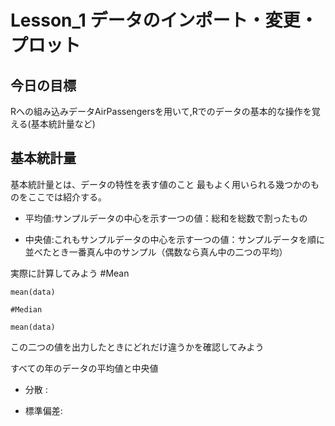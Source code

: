 # Lesson_1 データのインポート・変更・プロット

今日の目標
--
Rへの組み込みデータAirPassengersを用いて,Rでのデータの基本的な操作を覚える(基本統計量など)

基本統計量
--
基本統計量とは、データの特性を表す値のこと
最もよく用いられる幾つかのものをここでは紹介する。

* 平均値:サンプルデータの中心を示す一つの値：総和を総数で割ったもの

* 中央値:これもサンプルデータの中心を示す一つの値：サンプルデータを順に並べたとき一番真ん中のサンプル（偶数なら真ん中の二つの平均）


実際に計算してみよう
    #Mean
    
    mean(data)
    
    #Median
    
    mean(data)


この二つの値を出力したときにどれだけ違うかを確認してみよう

すべての年のデータの平均値と中央値

* 分散 :

* 標準偏差:







